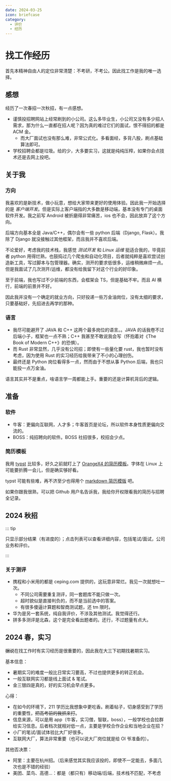 ```yaml
---
date: 2024-03-25
icon: briefcase
category:
  - 评价
  - 经历
---
```


<script lang="ts" setup>
import JobList from "@JobList";
import { job_list_2024_autumn, job_list_2024_spring } from "@@job_list"
</script>

# 找工作经历

首先本精神自由人的定位非常清楚：不考研，不考公。因此找工作是我的唯一选择。

## 感想

经历了一次春招一次秋招，有一点感想。

- 谨慎投招聘网站上经常刷到的小公司。这么多毕业生，小公司又没有多少招人需求，那为什么一直都在招人呢？因为真的难过它们的面试，恨不得招的都是 ACM 金。
  - 而大厂面试也没有那么难，非常公式化。多看面经，多背八股，刷点基础算法即可。
- 学校招聘会都是垃圾。给的少，大多要实习，这就是纯纯压榨，如果你会点技术还是去网上投吧。

## 关于我

### 方向

我喜欢的是新技术，做小玩意，想给大家带来更好的使用体验。因此我一开始选择的是 _客户端开发_。但是实际上客户端指的大多数是移动端，基本没有专门的桌面软件开发。我之前写 Android 被折磨得非常痛苦，ios 也不会，因此放弃了这个方向。

后端方向基本全是 Java/C++，偶尔会有一些 python 后端（Django, Flask）。我除了 Django 就没接触过其他框架，而且我并不喜欢后端。

不论爱好，考虑我的技术栈，我感觉 _测试开发_ 和 _Linux 运维_ 挺适合我的，毕竟前者 python 用得烂熟，也鼓捣过几个爬虫和自动化项目，后者就纯粹是喜欢尝试创造新工具，写过脚本与包管理器。确实，测开的要求低很多，运维稍微麻烦一点。但是我面试了几次测开/运维，都没有给我留下对这个行业的好印象。

至于前端，我也写过不少前端的东西，会框架会 TS，但是基础不牢。而且 AI 横行，前端的前景并不好。

因此我并没有一个确定的就业方向，只好投递一些万金油岗位，没有太细的要求，只要基础好，先招进去再学的那种。

### 语言

- 我尽可能避开了 JAVA 和 C++ 这两个最多岗位的语言。。JAVA 的话我卷不过后端小子，框架也一点不熟；C++ 我甚至不敢说我会写（怀抱着对《The Book of Modern C++》的恐惧）。
- 而 Rust 非常显然，几乎没有公司招；即使有一些量化要 rust，我也暂时没有考虑，因为使用 Rust 的实习经历给我带来了不小的心理创伤。
- 最终还是 Python 岗位看得多一点，然而由于不想从事 Python 后端，我也只能投一点万金油。

语言其实并不是重点，啥语言学一周都能上手。重要的还是计算机背后的逻辑。

## 准备

### 软件

- 牛客：更偏向互联网，人才多；牛客首页是论坛，所以软件本身性质更偏向交流的。
- BOSS：纯招聘向的软件。BOSS 社招很多，校招会少点。

### 简历模板

我用 [typst](../learning/typst.md) 比较多，好久之前就盯上了 [OrangeX4 的简历模板](https://github.com/OrangeX4/Chinese-Resume-in-Typst)。字体在 Linux 上可能要折腾一会儿，但是确实够好看。

typst 可能有些难，再不济至少也得用个 [markdown 简历模版](https://github.com/BingyanStudio/LapisCV) 吧。

如果你跟我很熟，可以把 Github 用户名告诉我，我给你开权限看我的简历与招聘全记录。

## 2024 秋招

::: tip

只显示部分结果（有进度的）；点击列表可以查看详细内容，包括笔试/面试，公司业务和评价。

:::

<JobList :data="job_list_2024_autumn">
<template #字节>

只有一面。我答的很差，很多地方表达出现了问题，磕磕绊绊的；八股背得太少，小看了大厂对八股的重视。缺乏面试经验是这样的。面试官认为我的实习经历与定位不匹配。

- 自我介绍，为什么做测开，我能对公司发展产生什么好处
- 测试原理：测试的主要目的；回归测试与集成测试区别
- 测试设计：微信抢红包
- python：深浅拷贝 变量与赋值的本质 垃圾回收原理 全局作用域和局部作用域
- 计算机网络：TCP UDP 区别与应用场景；浏览器输入地址到网页响应发生了什么
- 算法：面试官不想问了，想赶快结束。一道 easy，十进制数各位相加。

</template>
<template #上海海隆>

- 一面纯聊天，我大聊特聊 rust。面试官感觉也没怎么听，在旁边看电脑。
- 二面是日本远程，两个面试官，问的日企公式化套路和简单日语口语（自我介绍的程度）。

offer 开了 10k/month，一年后赴日。给的太少了，而且面试官挺像骗子，所以不假思索拒了。

</template>
<template #凌极>

招聘会上问到：用的 C# + Angular + electron 技术栈做全栈，这两个我都没接触过。需要培训一个月 + 实习，培训结束后决定去留。

面试：我失误了，面试两小时前才邮件回复。公司巨远，上海边缘，学校过去车程 1.9h。

到那里先做笔试，计算机基础 + C#，不考虑面试者会不会 C#。面试官迟到了 20min，怪我。面试主要聊了下项目和公司前景，随便问了 10min 就结束了，技术问题一点没问。后续也没有声音，可能是已经招到人了。学校群里有拿到 offer 的，10k+，具体多少没说。

</template>
<template #华为>

[为什么你不应该选华为](./fuckxxx.md#批判华为)

凌晨 2 点给我发笔试通知，当天晚上 9 点就笔试，不管你有没有时间。

- 笔试：2h 3 题，分值是 100，200，300。我 100 反而不会写，200 AC，300 拿了 80% 分数。
  - 华为的笔试题目简单，只要做 150 就能进面试。
  - 华为的笔试外包非常垃圾。平台名字叫 _时习知_，顶上写着 _建议使用 Chrome 浏览器访问！_ 结果点击开考发现是强制用 chrome。妈的我 edge 不是 chrome 内核吗？火速下载安装 chrome，然后摄像头一直打不开，我页面的摄像头权限也给了，不会跳出提醒“是否允许打开摄像头”的弹窗。然后进设置鼓捣一番，在 _隐私和安全 - 安全_ 里将防护等级调为 _不保护_ 才成功打开摄像头。。。太傻逼了。浪费我 10 分钟时间。
    - 进入在线 IDE 写代码，不提供读入，IDE 没有 hint 也没有警告，我 rust 不会从 stdin 读入，又没处查标准库函数到底叫啥，所以只好用 C++ 和 Python。
    - 代码尾随新行或者空格都算错的。
  1. 平衡二叉树有序插入，求最终的叶子节点。
  2. 给出一个匹配好的括号序列，要求对其排序，排序后的序列仍然匹配。具体的，如果 A，B 合法则 `(A)` 和 `AB` 都合法。解法是递归，每次都把大的切成子括号序列再排序。
  3. 猎人打怪，暴力 ~~大模拟~~ 小模拟。主要是看二进制运算掌握熟练不熟练。
- 面试：
  - 发现测开主要考验不是算法能力，而是测试用例设计能力。所以用例要上点心。
  - 华为面试用的 WeMeeting，这玩意共享屏幕时不能打开窗口，导致我只能凭记忆做题，结果还被说读题不够认真
  - 测试的面试真的没啥技术含量。不过华为智驾测试也不全是写代码，要真人上车开车的。感觉像是干苦力了。
  - 一面：纯聊天，聊笔试，聊实习，聊项目，没有八股。
    - 手撕一题：给出六个数字，求能够组成的最大时间（时分秒）。不合格输出 invalid。
  - 二面：自我介绍 - 手撕 - 反问，结束了。
    - 手撕：有效的 IPV4 地址
  - hr 面：被 hr PUA 压力，然后挂了。上来就说你了解我们测试吗，然后就你可能不是很适合测试。

</template>
<template #小米>

笔试：用的赛码网。25 选择 + 2 编程，1.5h 时间有点不够。不过编程题允许使用本地 IDE，必需赞。

1. 若干 3\*3 九宫格，每个格一个数字。可能为 0-9。0 代表未填写。需要使用空缺的数字补全九宫格，让任何数字的相邻都不会出现 `abs(a - b) == 1` 的情况。
2. 从 1 开始，每次可以：(1) 乘 a (2) 循环移位任意次数，例如 54321 --> 43215 或 32154 或 21543 等等。输出：最少多少次可以达到 b，如果不行，输出 -1

小米的两题都挺简单的，但是我用了 rust，本来就慢，时间还不到 1h，所以在交卷 3min 后才做出来。遗憾退场。

</template>
<template #ベース株式会社>

ベース株式会社可能是在日最大的国人派遣企业。日企派遣很大的特点就是比起技术，更看重日语口语能力，毕竟技术含量不高。然后日企面试问题也都是公式化，提前准备一阵子就行了。

这公司比较看学历，据说招的要么是 985 不会日语，要么是 211 日语 N1。

猎头小姐姐人很好，聊天，电话模拟面试 + 帮我改题目花了很多时间。最后没去真是有点对不住她。

面试用 zoom 远程，就是日企标准模板，上 youtube 找个视频能全覆盖。我刚开始是全日语面，10min 后有点吃力，换了中文。技术问题问了点 java 和 sql，sql 我没答上来。不过也录了，证明他们确实不看技术。

</template>
<template #拼多多>

拼多多笔试用的牛客，允许用外部 IDE。2 小时四题，每题 25 分。我拿了 3 题。

1. 求最长的子串，使串内任意两个相邻字符不相同。
   - 我 python 两分钟糊完，结果 python 居然会超时，只能拿 78% 的点。。服了，直接开 Rust。
2. 第二题 ~~neta 了中国和美国~~，说的是 C 国和 A 国在奥运会拿金牌。有若干项目，每个项目给出 C 国拿金牌的概率和 A 国拿金牌的概率（存在都不拿金牌的情况），求最终 C 国金牌数 > A 国金牌数的概率。
3. 模拟哈希表，哈希函数 `f(x) = x % n`，如果哈希冲突就循环顺延；塞满了就不塞了。给一个入队序列，求最终状态。（注意，哈希表中添加相同元素会跳过添加）
   - 我用 rust 写了一个纯模拟，结果 TLE，但是也过了 60% 多的点。然后维护一个 next 数组作为冲突指示，就 AC 了。
4. n 个小朋友，每个小朋友有 x 个糖，单价 y 元，你的任务是以最少的钱去买糖，最终让自己的糖是所有人里最多的。大概是动归吧，没做出来。

<!-- - 拼多多服务端：拼多多面试用的是在线 IDE，做的挺烂的，跟 TM 记事本没啥两样，没有补全，不能自己运行测试，有点痛苦。不过实际上面试官只是看个思路，并不一定要实际通过。语言不限，不过没有 Rust。
  - 一面，面试官不错，氛围就是聊天
    - 实习，问得很具体（问了十多分钟）
    - 操作系统：为什么要分物理内存和虚拟内存，优点有哪些
    - 数据结构：
      - 有哪些二叉树的派生数据结构，如何实现，有哪些优势
      - 为什么 rust 要用 BTree 而不是 C++ 的红黑树（没答上来）
    - 算法：
      - 哪些稳定排序，哪些非稳定排序，**为什么**它们是稳定和非稳定
      - 动态规划的概念和基本流程
    - 手撕两题
      1. 两个有序数组，找出 A 中存在而 B 中不存在的元素（双指针）
      2. 一个平衡二叉树，将其原地转换为有序双向链表
  - 二面：感觉面试官比较死板，纯问八股，后面不想问了
    - 拷问实习
    - （挑一个语言讲讲）线程池有哪些参数，有哪些区域，不同区域的特性
    - 浏览器输入网址到网页响应发生了什么
    - 手撕：
      1. 单词统计
         - 扩展：如果单词文件有 40G，我只有 10 台 2G 内存的服务器，不能使用现成的数据库，如何统计单词
      2. 第 k 大的数，O(n) 复杂度
      3. 二叉树判断是否为二叉搜索树
  - 三面：无八股，无手撕
    - 喜欢编程语言？说下学过的语言的评价
    - 拷问我的其中一个 git 加密项目，如何性能优化
    - 如何优化读单个文件的第一行（操作系统底层与算法设计）
      - 分块读
      - simd
      - 内存页大小
    - 如何做人机验证
    - 聊天
  - hr 面：公式化确认信息。面完说两周内出结果。
    - 内推码来源，为什么考虑拼多多，offer 情况，其他大厂面试进度，考研/对象/家人。
    - 实习内容，分享项目的成就，为什么找工作不找 rust，找工作最看重什么方面（排序）。
    - 拼多多的工作压力如何，薪资要求。 -->

然后四次面试，都没有什么很难的题目，手撕也简单。一、三面的面试官都是跟聊天一样，二面有点公式化。

面试题暂时不放出。。，

面完等了四周才下 offer，池子泡爽了。pdd 薪资很给力（有保密协议，不透露），但是每天干 12h，每周 6 天，是用命换的。

虽然薪资具体不能说，但是福利还是可以说的，每天免费两餐饭，周日的上班算加班费不算在 base 工资里，每年两个月年终 + 两个月绩效，还是非常高的。

</template>
<template #小红书>

我一志愿是 _后端开发工程师-交易技术_，结果面试是二志愿 _运维开发_，而且是投递一个月以后。估计是别人不去，释放的。

- 在线 IDE 不好用，不能 tab 整段缩进。python 还是 3.4，太低了。
- 30min 手撕：给出任何一个正整数 a，可以分解成若干个正整数的乘积，即 $a = a1 * a2 * a3 * ... * a_n$，并且 $1 < a1 <= a2 <= a3 <= ... <= a_n$，问这样的分解的种数有多少。注意到 $a = a$ 也是一种分解。$1 < a < 32768$，100 组以内。我做了个质因数分解然后发现找不到规律……感觉还是得动归或递推
- https 端口，四次挥手，如何做容器管理，用的数据库，redis 有没有了解
- 反问的回答：运维开发主要是 30% 运维，70% 开发，做 go gin 的自动化后端。

手撕出不来，所以寄了。

</template>
<template #双隆投资>

私募期货/基金，帮金主管理资产的。

跟我电话聊天（面试）了一次。要求挺高的，问 linux epoll，我可答不出来。后续也没有任何动静。

</template>
<template #伴芯科技>

伴芯科技是做 EDA 工具的，主要是连线那一块。

两轮面试连一起，本来应该 2h，我写了 3h。一大堆算法，他们公司要求的数学功力也太高了。

1. 手写快排
2. s 个数字满足 sum(s) % p == 0，求其最小子集 t 也满足 sum(t) % p == 0。len(s) <= 10^7, p < 100，要求复杂度优化。

</template>
<template #新凯来>

新凯来（华为外包）笔试，三题算法，也是学华为的。平台是时习知，不开摄像头。

1. 简单字符串 + 栈秒了
2. 高精度 python 秒了
3. 手写计算器 python `eval(s)` 秒了

这个笔试笑死大牙了。

后续也没声音。反正这个公司招我我也不一定去，牛客上有硬泡池子、以体检不合格为由毁约等恶名。

</template>
<template #欢乐互娱>

面试我麦克风挂了，用的笔记本自带麦。面试官网络巨烂，两句就听不清一句，而且他还没给摄像头，我都不知道说没说话。30min 草草结束。问的都挺简单的。有逻辑题，有 GC，有 TCP。

</template>
<template #上海猎户旋臂>

由于拼多多面完没有任何消息，12 月我又开始找小公司的工作当保底。猎户旋臂 hr 看了我的博客，主动联系我。然后聊了一次电话，发现他们的产品 dola ai 我自己就在用。

约了一次线下面试。一面问了点口头算法，然后开放思维设计 AI 任务流。二面就是一点小技术 + 纯聊天。最后人事跟我谈薪资和细节，给了我一个 20k\*13 的口头 offer。据说这还是一个社招岗位，我是破例。

这家公司我挺喜欢的：

1. 大家都是技术大佬。
2. 做的产品，一个 dola，一个 syft 都非常有意思，我很看好。
3. 产品主要面向海外销售，在中国经济下行趋势下有着非常高的稳定性。
4. 工作时间挺自由，弹性 8 小时 + 每周一天 remote。

缺点是要实习，2 月到 6 月每周三天。但我还是非常想让我的青春最后半年好好玩好好爽的。

后续：跟我谈薪，想让我改签他们家。结果就开 20k -> 22k。其实月薪我挺满意的，就是年 13 薪有点少。

</template>
<template #源语真解>

复旦教授和手下研究生创业的小公司。对外挂了 Rust 岗，说就是想骗我这种 Rust 人进去。

电话聊了两次，然后邀请我面试，但被我拒了。为什么呢，因为此时我已经拿到了猎户旋臂 offer 保底，第二次 CTO 电话聊天体感并不好。而且公司做的是 AI 控制电脑 + AGI，第一个我记得海外的大公司已经做了，第二个不现实，公司发展前景存疑。

好笑的是别的企业都恨不得立刻到岗实习，这个反而说“毕业设计忙的话可以不实习”，不愧是教授的公司，非常有学校气息（笑）。

</template>
</JobList>

### 关于测评

- 携程和小米用的都是 ceping.com 提供的，这玩意非常烂。我见一次就想吐一次。
  - 不同公司需要重复测评，同一套题库不能只做一次。
  - 超时貌似是直接判负的，而不是当前选中的答案。
  - 有很多傻逼计算题和智商测试题，还 tm 限时。
- 华为是另一套系统，纯自我评价，不涉及其他测试。我觉得还行。
- 拼多多测评是北森，这个是完全看出题者的。还行，不过题量有点大。

## 2024 春，实习

~~据说~~在找工作时有实习经历是很重要的，因此我在大三下初期找暑期实习。

基本信息：

- 暑期实习的难度一般比日常实习要高，不过也提供更多的转正机会。
- 一般互联网实习都是线上面试 & 笔试。
- 金三银四是真的，好的实习机会早点更多。

心得：

- 在如今的环境下，211 学历比我想象中更吃香。刷着帖子，切身感受到了学历的重要性，~~把高考前的我抓来打~~。
- 信息来源，可以是用 app（牛客，实习僧，智联，boss），一般学校也会拉群给实习信息。后者档次就相对低一点，主要是学校合作企业和当地企业在招？
- 小厂的笔试/面试体验比大厂好很多。
- 互联网大厂，算法非常重要（也可以说大厂岗位就是给 OI 爷准备的）。

<JobList :data="job_list_2024_spring">
<template #腾讯>

- 投简历当场就要做两个半小时的 IQ+EQ 测试，非常痛苦
- 面试前才跟我讲需要去深圳实习。但是我投的是上海（
- 一面问了我对于 rust 的看法，然后做算法题。做完对我比较失望，随便问了点计算机网络和概率论（我：¿），答的也非常烂。
  - 算法题：写一个能处理 `.` `+` `*` 三个特殊字符和其他普通字符的正则 parser。不允许用 python。当场没写出来，面完后又写了三小时都写不出来。个人总结一下：一阶段：`ab*c` 匹配 `aabbbbc`；二阶段：`aa*a` 匹配 `baab`；boss 战：`a.*b.+c` 匹配 `cababbcbc`。评价是太超模了。。
- 笔试算法两小时 5 道，比拼多多的简单很多，但是还是牛客的 OJ，样例太太太太他妈的少了。
  - 链表删除所有值恰好等于 k 的节点
  - 01 树，从根走到叶子，路径上所有节点将表示为一个二进制数（按路径顺序）。有多少种不同方案使最终的二进制数在区间 `[l,r]` 内？<heimu>简单搜索+简单剪枝</heimu>
  - 一棵只有 1，2 的树，路径的权值为路径上所有节点的权值之和，问有多少条权值为 3 的路径？定义 u->v 和 v->u 为同一条路径。<heimu>注意只有 1，2，直接搜索找连接的 1</heimu>
  - 剪切树上的一条边，将这棵树剪切成两棵树，问两棵树直径之差的绝对值的最小值是多少。树的直径：树上任意两节点之间最长的简单路径即为树的直径。（没做）
  - n\*m 的矩阵，每个格子都是红色或紫色的，每个格子都有一个价值为 $a_{ij}$ 的宝藏。只能向右和下走，沿途拿走宝藏，但从某格子移动到同色格子上时不能拿。问走到地图右下角一共能获得的宝藏的最大价值和是多少。<heimu>简单动归，转移方程一眼看出</heimu>

</template>
<template #拼多多>

笔试前需要做 20min 左右的性格小测试。笔试是两小时四道算法题，ACM 赛制，有点难度。OJ 的读入比较难用，反而是写 C++ 优势比较大。测试用例跟一般的 OJ 一样非常吝啬，我都是用例全过，但是 0 分。题目有贪心，图论，还有个字符串，最后一个忘了。

- 字符串是每次能消一个回文子串，问最少的消完步数。3\*10^5 量级

</template>
<template #达坦科技>

- 面试只聊项目，不问技术问题
- 然后给两天做 rust 项目，写一个冲突检测的同步 mpsc（后来转了异步）。实际上项目做了 10+ 天，面试官不断给我加需求。加需求我不介意，但是我感觉一次性把所有需求说出来会更好一点。
  - 这个笔试出的也不错，是公司自己的实际项目问题，并且 rust 问题问 GPT 也问不出来，不用担心作弊。
  - 比起面试背八股我还是觉得笔试挺不错的，因为工作也是允许联网的，看一个人的编程水平，允许查资料更合适。
  - 面试前专攻了一天 rust 数据结构，帮了大忙。

</template>
</JobList>

其他否决票：

- 阿里：主要在杭州招。（后来感觉其实我应该投的，即使不一定能去，多面几次也是不错的经验）
- 美团、菜鸟、高德...：都是（都只有）移动端/后端，技术栈不匹配，不考虑
